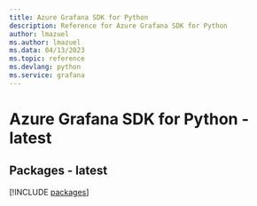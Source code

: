 ```yaml
---
title: Azure Grafana SDK for Python
description: Reference for Azure Grafana SDK for Python
author: lmazuel
ms.author: lmazuel
ms.data: 04/13/2023
ms.topic: reference
ms.devlang: python
ms.service: grafana
---
```

# Azure Grafana SDK for Python - latest
## Packages - latest
[!INCLUDE [packages](grafana-index.md)]